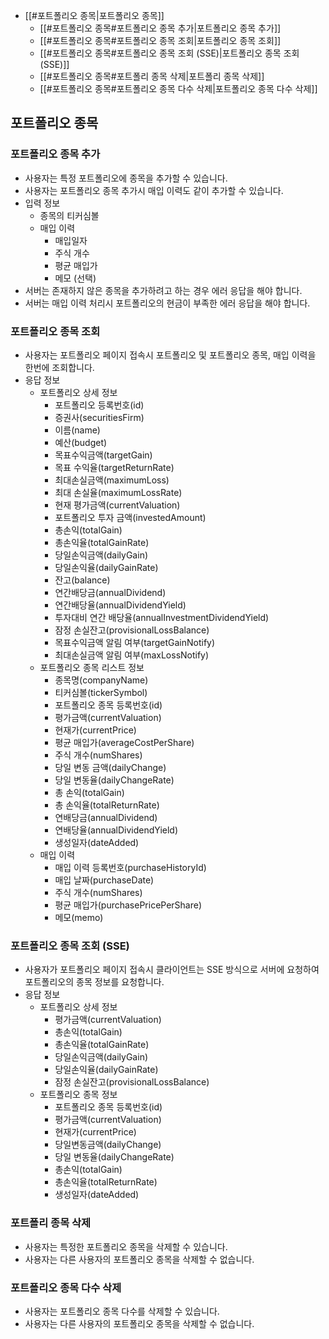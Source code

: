 - [[#포트폴리오 종목|포트폴리오 종목]]
	- [[#포트폴리오 종목#포트폴리오 종목 추가|포트폴리오 종목 추가]]
	- [[#포트폴리오 종목#포트폴리오 종목 조회|포트폴리오 종목 조회]]
	- [[#포트폴리오 종목#포트폴리오 종목 조회 (SSE)|포트폴리오 종목 조회 (SSE)]]
	- [[#포트폴리오 종목#포트폴리 종목 삭제|포트폴리 종목 삭제]]
	- [[#포트폴리오 종목#포트폴리오 종목 다수 삭제|포트폴리오 종목 다수 삭제]]

## 포트폴리오 종목
### 포트폴리오 종목 추가
- 사용자는 특정 포트폴리오에 종목을 추가할 수 있습니다.
- 사용자는 포트폴리오 종목 추가시 매입 이력도 같이 추가할 수 있습니다.
- 입력 정보
	- 종목의 티커심볼
	- 매입 이력
		- 매입일자
		- 주식 개수
		- 평균 매입가
		- 메모 (선택)
- 서버는 존재하지 않은 종목을 추가하려고 하는 경우 에러 응답을 해야 합니다.
- 서버는 매입 이력 처리시 포트폴리오의 현금이 부족한 에러 응답을 해야 합니다.

### 포트폴리오 종목 조회
- 사용자는 포트폴리오 페이지 접속시 포트폴리오 및 포트폴리오 종목, 매입 이력을 한번에 조회합니다.
- 응답 정보
	- 포트폴리오 상세 정보
		- 포트폴리오 등록번호(id)
		- 증권사(securitiesFirm)
		- 이름(name)
		- 예산(budget)
		- 목표수익금액(targetGain)
		- 목표 수익율(targetReturnRate)
		- 최대손실금액(maximumLoss)
		- 최대 손실율(maximumLossRate)
		- 현재 평가금액(currentValuation)
		- 포트폴리오 투자 금액(investedAmount)
		- 총손익(totalGain)
		- 총손익율(totalGainRate)
		- 당일손익금액(dailyGain)
		- 당일손익율(dailyGainRate)
		- 잔고(balance)
		- 연간배당금(annualDividend)
		- 연간배당율(annualDividendYield)
		- 투자대비 연간 배당율(annualInvestmentDividendYield)
		- 잠정 손실잔고(provisionalLossBalance)
		- 목표수익금액 알림 여부(targetGainNotify)
		- 최대손실금액 알림 여부(maxLossNotify)
	- 포트폴리오 종목 리스트 정보
		- 종목명(companyName)
		- 티커심볼(tickerSymbol)
		- 포트폴리오 종목 등록번호(id)
		- 평가금액(currentValuation)
		- 현재가(currentPrice)
		- 평균 매입가(averageCostPerShare)
		- 주식 개수(numShares)
		- 당일 변동 금액(dailyChange)
		- 당일 변동율(dailyChangeRate)
		- 총 손익(totalGain)
		- 총 손익율(totalReturnRate)
		- 연배당금(annualDividend)
		- 연배당율(annualDividendYield)
		- 생성일자(dateAdded)
	- 매입 이력
		- 매입 이력 등록번호(purchaseHistoryId)
		- 매입 날짜(purchaseDate)
		- 주식 개수(numShares)
		- 평균 매입가(purchasePricePerShare)
		- 메모(memo)

### 포트폴리오 종목 조회 (SSE)
- 사용자가 포트폴리오 페이지 접속시 클라이언트는 SSE 방식으로 서버에 요청하여 포트폴리오의 종목 정보를 요청합니다.
- 응답 정보
	- 포트폴리오 상세 정보
		- 평가금액(currentValuation)
		- 총손익(totalGain)
		- 총손익율(totalGainRate)
		- 당일손익금액(dailyGain)
		- 당일손익율(dailyGainRate)
		- 잠정 손실잔고(provisionalLossBalance)
	- 포트폴리오 종목 정보
		- 포트폴리오 종목 등록번호(id)
		- 평가금액(currentValuation)
		- 현재가(currentPrice)
		- 당일변동금액(dailyChange)
		- 당일 변동율(dailyChangeRate)
		- 총손익(totalGain)
		- 총손익율(totalReturnRate)
		- 생성일자(dateAdded)

### 포트폴리 종목 삭제
- 사용자는 특정한 포트폴리오 종목을 삭제할 수 있습니다.
- 사용자는 다른 사용자의 포트폴리오 종목을 삭제할 수 없습니다.

### 포트폴리오 종목 다수 삭제
- 사용자는 포트폴리오 종목 다수를 삭제할 수 있습니다.
- 사용자는 다른 사용자의 포트폴리오 종목을 삭제할 수 없습니다.

